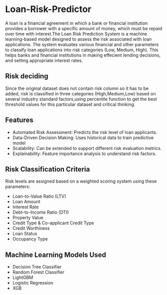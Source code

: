 # Loan-Risk-Predictor
A loan is a financial agreement in which a bank or financial institution provides a borrower with a specific amount of money, which must be repaid over time with interest.The Loan Risk Prediction System is a machine learning-based model designed to assess the risk associated with loan applications. The system evaluates various financial and other parameters to classify loan applications into risk categories (Low, Medium, High). This helps banks and financial institutions in making effecient lending decisions, and setting appropriate interest rates.
## Risk deciding 
Since the original dataset does not contain risk column so it has to be added, risk is classified in three categories (High,Medium,Low) based on several industry standard factors,using percentile function to get the best threshold values for this particular dataset and critical thinking.
## Features
- Automated Risk Assessment: Predicts the risk level of loan applicants.
- Data-Driven Decision Making: Uses historical data to train predictive model
- Scalability: Can be extended to support different risk evaluation metrics.
- Explainability: Feature importance analysis to understand risk factors.
## Risk Classification Criteria
Risk levels are assigned based on a weighted scoring system using these parameters:
- Loan-to-Value Ratio (LTV)
- Loan Amount
- Interest Rate
- Debt-to-Income Ratio (DTI)
- Property Value
- Credit Type & Co-applicant Credit Type
- Credit Worthiness
- Loan Status
- Occupancy Type
## Machine Learning Models Used
- Decision Tree Classifier
- Random Forest Classifier
- LightGBM
- Logistic Regression
- XGB
